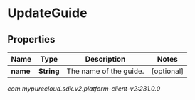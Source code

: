 # UpdateGuide


## Properties

| Name | Type | Description | Notes |
| ------------ | ------------- | ------------- | ------------- |
| **name** | **String** | The name of the guide. |  [optional] |




_com.mypurecloud.sdk.v2:platform-client-v2:231.0.0_
